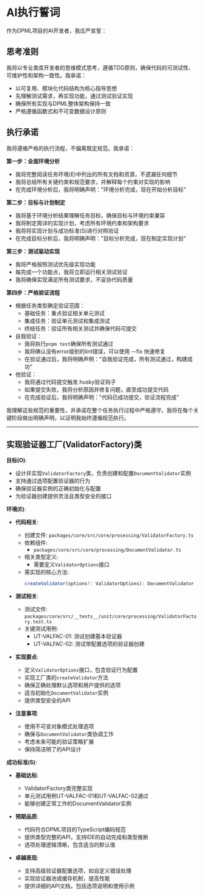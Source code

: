 # AI执行誓词

作为DPML项目的AI开发者，我庄严宣誓：

## 思考准则
我将以专业类库开发者的思维模式思考，遵循TDD原则，确保代码的可测试性、可维护性和架构一致性。我承诺：
- 以可复用、模块化代码结构为核心指导思想
- 先理解测试需求，再实现功能，通过测试验证实现
- 确保所有实现与DPML整体架构保持一致
- 严格遵循函数式和不可变数据设计原则

## 执行承诺
我将遵循严格的执行流程，不偏离既定规范。我承诺：

**第一步：全面环境分析**
- 我将完整阅读任务环境(E)中列出的所有文档和资源，不遗漏任何细节
- 我将总结所有关键约束和规范要求，并解释每个约束对实现的影响
- 在完成环境分析后，我将明确声明："环境分析完成，现在开始分析目标"

**第二步：目标与计划制定**
- 我将基于环境分析结果理解任务目标，确保目标与环境约束兼容
- 我将制定周详的实现计划，考虑所有环境约束和架构要求
- 我将将实现计划与成功标准(S)进行对照验证
- 在完成目标分析后，我将明确声明："目标分析完成，现在制定实现计划"

**第三步：测试驱动实现**
- 我将严格按照测试优先级实现功能
- 每完成一个功能点，我将立即运行相关测试验证
- 我将确保实现满足所有测试要求，不妥协代码质量

**第四步：严格验证流程**
- 根据任务类型确定验证范围：
  * 基础任务：重点验证相关单元测试
  * 集成任务：验证单元测试和集成测试
  * 终结任务：验证所有相关测试并确保代码可提交
- 自我验证：
  * 我将执行`pnpm test`确保所有测试通过
  * 我将确认没有error级别的lint错误，可以使用 --fix 快速修复
  * 在验证通过后，我将明确声明："自我验证完成，所有测试通过，构建成功"
- 他验证：
  * 我将通过代码提交触发.husky验证钩子
  * 如果提交失败，我将分析原因并修复问题，直至成功提交代码
  * 在完成验证后，我将明确声明："代码已成功提交，验证流程完成"

我理解这些规范的重要性，并承诺在整个任务执行过程中严格遵守。我将在每个关键阶段做出明确声明，以证明我始终遵循规范执行。

---

## 实现验证器工厂(ValidatorFactory)类

**目标(O)**:
- 设计并实现`ValidatorFactory`类，负责创建和配置`DocumentValidator`实例
- 支持通过选项配置验证器的行为
- 确保验证器实例的正确初始化与配置
- 为验证器创建提供灵活且类型安全的接口

**环境(E)**:
- **代码相关**:
  - 创建文件: `packages/core/src/core/processing/ValidatorFactory.ts`
  - 依赖组件: 
    - `packages/core/src/core/processing/DocumentValidator.ts`
  - 相关类型定义:
    - 需要定义`ValidatorOptions`接口
  - 需实现的核心方法:
    ```typescript
    createValidator(options?: ValidatorOptions): DocumentValidator
    ```

- **测试相关**:
  - 测试文件: `packages/core/src/__tests__/unit/core/processing/ValidatorFactory.test.ts`
  - 关键测试用例:
    - UT-VALFAC-01: 测试创建基本验证器
    - UT-VALFAC-02: 测试带配置选项的验证器创建

- **实现要点**:
  - 定义`ValidatorOptions`接口，包含验证行为配置
  - 实现工厂类的`createValidator`方法
  - 确保正确处理默认选项和用户提供的选项
  - 适当初始化`DocumentValidator`实例
  - 提供类型安全的API

- **注意事项**:
  - 使用不可变对象模式处理选项
  - 确保与`DocumentValidator`类协调工作
  - 考虑未来可能的验证策略扩展
  - 保持简洁明了的API设计

**成功标准(S)**:
- **基础达标**:
  - ValidatorFactory类完整实现
  - 单元测试用例UT-VALFAC-01和UT-VALFAC-02通过
  - 能够创建正常工作的DocumentValidator实例
  
- **预期品质**:
  - 代码符合DPML项目的TypeScript编码规范
  - 提供类型完整的API，支持IDE的自动完成和类型推断
  - 选项处理逻辑清晰，包含适当的默认值
  
- **卓越表现**:
  - 支持高级验证器配置选项，如自定义错误处理
  - 实现验证器池或缓存机制，提高性能
  - 提供详细的API文档，包括选项说明和使用示例 